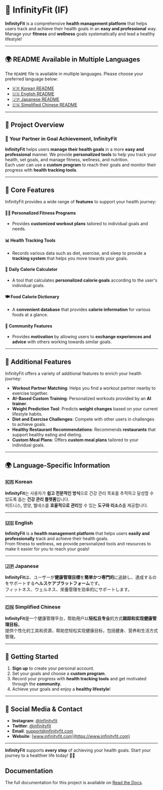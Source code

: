 # 🌟 InfinityFit (IF)

**InfinityFit** is a comprehensive **health management platform** that helps users track and achieve their health goals in an **easy and professional** way.  
Manage your **fitness** and **wellness** goals systematically and lead a healthy lifestyle!

---

## 🌍 README Available in Multiple Languages

The `README` file is available in multiple languages. Please choose your preferred language below:

- [🇰🇷 Korean README](README/README_ko.md)
- [🇺🇸 English README](README/README_en.md)
- [🇯🇵 Japanese README](README/README_ja.md)
- [🇨🇳 Simplified Chinese README](README/README_zh.md)

---

## 📜 Project Overview

### 🌱 **Your Partner in Goal Achievement, InfinityFit**
**InfinityFit** helps users **manage their health goals** in a more **easy and professional** manner. We provide **personalized tools** to help you track your health, set goals, and manage fitness, wellness, and nutrition.  
Each user can use a **custom program** to reach their goals and monitor their progress with **health tracking tools**.

---

## 🏅 Core Features

InfinityFit provides a wide range of **features** to support your health journey:

#### 🏋️‍♀️ **Personalized Fitness Programs**
- Provides **customized workout plans** tailored to individual goals and needs.

#### 📊 **Health Tracking Tools**
- Records various data such as diet, exercise, and sleep to provide a **tracking system** that helps you move towards your goals.

#### 🍎 **Daily Calorie Calculator**
- A tool that calculates **personalized calorie goals** according to the user's individual goals.

#### 🍽️ **Food Calorie Dictionary**
- A **convenient database** that provides **calorie information** for various foods at a glance.

#### 💬 **Community Features**
- Provides **motivation** by allowing users to **exchange experiences and advice** with others working towards similar goals.

---

## 🔧 Additional Features

InfinityFit offers a variety of additional features to enrich your health journey:

- **Workout Partner Matching**: Helps you find a workout partner nearby to exercise together.
- **AI-Based Custom Training**: Personalized workouts provided by an **AI trainer**.
- **Weight Prediction Tool**: Predicts **weight changes** based on your current lifestyle habits.
- **Diet and Exercise Challenges**: Compete with other users in challenges to achieve goals.
- **Healthy Restaurant Recommendations**: Recommends **restaurants** that support healthy eating and dieting.
- **Custom Meal Plans**: Offers **custom meal plans** tailored to your individual goals.

---

## 🌍 Language-Specific Information

<a name="한국어"></a>
### 🇰🇷 **Korean**

**InfinityFit**는 사용자가 **쉽고 전문적인 방식**으로 건강 관리 목표를 추적하고 달성할 수 있도록 돕는 **건강 관리 플랫폼**입니다.  
피트니스, 영양, 웰네스를 **효율적으로 관리**할 수 있는 **도구와 리소스**를 제공합니다.

---

<a name="english"></a>
### 🇺🇸 **English**

**InfinityFit** is a **health management platform** that helps users **easily and professionally** track and achieve their health goals.  
From fitness to wellness, we provide personalized tools and resources to make it easier for you to reach your goals!

---

<a name="日本語"></a>
### 🇯🇵 **Japanese**

**InfinityFit**は、ユーザーが**健康管理目標**を**簡単かつ専門的**に追跡し、達成するのをサポートする**ヘルスケアプラットフォーム**です。  
フィットネス、ウェルネス、栄養管理を効率的にサポートします。

---

<a name="简体中文"></a>
### 🇨🇳 **Simplified Chinese**

**InfinityFit**是一个健康管理平台，帮助用户以**轻松且专业**的方式**跟踪和实现健康管理目标**。  
提供个性化的工具和资源，帮助您轻松实现健康目标，包括健身、营养和生活方式管理。

---

## 🚀 Getting Started

1. **Sign up** to create your personal account.
2. Set your goals and choose a **custom program**.
3. Record your progress with **health tracking tools** and get motivated through the **community**.
4. Achieve your goals and enjoy a **healthy lifestyle**!

---

## 📱 Social Media & Contact

- **Instagram**: [@infinityfit](https://www.instagram.com/infinityfit)
- **Twitter**: [@infinityfit](https://twitter.com/infinityfit)
- **Email**: [support@infinityfit.com](mailto:support@infinityfit.com)
- **Website**: [www.infinityfit.com](https://www.infinityfit.com)

---

**InfinityFit** supports **every step** of achieving your health goals. Start your journey to a healthier life today! 💪🌱

## Documentation

The full documentation for this project is available on [Read the Docs](https://infinityfit.readthedocs.io/en/latest/).

